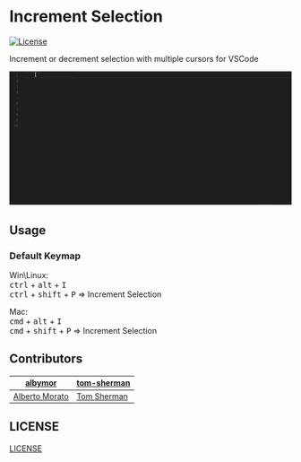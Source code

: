 # Increment Selection

[![License](https://img.shields.io/badge/license-MIT-blue.svg?style=flat-square)](https://github.com/albymor/Increment-Selection/blob/master/LICENSE)

Increment or decrement selection with multiple cursors for VSCode  

![screenshot](images/demo.gif)

## Usage

### Default Keymap

Win\Linux:  
<kbd>ctrl</kbd> + <kbd>alt</kbd> + <kbd>I</kbd>  
<kbd>ctrl</kbd> + <kbd>shift</kbd> + <kbd>P</kbd> => Increment Selection  


Mac:  
<kbd>cmd</kbd> + <kbd>alt</kbd> + <kbd>I</kbd>  
<kbd>cmd</kbd> + <kbd>shift</kbd> + <kbd>P</kbd> => Increment Selection  

## Contributors
| [albymor](https://github.com/albymor "Follow @albymor on Github") | [tom-sherman](https://github.com/tom-sherman "Follow @tom-sherman on Github") |
|---|---|
| [Alberto Morato](https://albymor.github.io/) | [Tom Sherman](https://tom-sherman.github.io/) |

## LICENSE
[LICENSE](./LICENSE)
